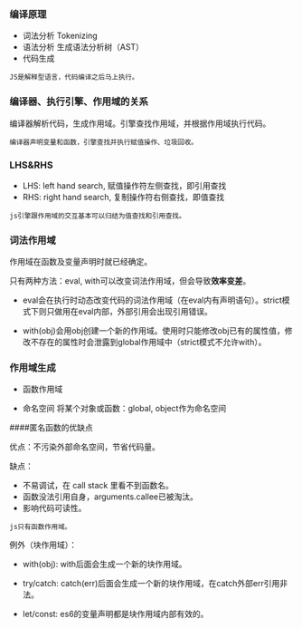 ### 编译原理

- 词法分析 Tokenizing
- 语法分析 生成语法分析树（AST）
- 代码生成

`JS是解释型语言，代码编译之后马上执行。`

### 编译器、执行引擎、作用域的关系

编译器解析代码，生成作用域。引擎查找作用域，并根据作用域执行代码。

`编译器声明变量和函数，引擎查找并执行赋值操作、垃圾回收。`

### LHS&RHS
- LHS: left hand search, 赋值操作符左侧查找，即引用查找
- RHS: right hand search, 复制操作符右侧查找，即值查找

`js引擎跟作用域的交互基本可以归结为值查找和引用查找。`

### 词法作用域

作用域在函数及变量声明时就已经确定。

只有两种方法：eval, with可以改变词法作用域，但会导致**效率变差**。

- eval会在执行时动态改变代码的词法作用域（在eval内有声明语句）。strict模式下则只做用在eval内部，外部引用会出现引用错误。

- with(obj)会用obj创建一个新的作用域。使用时只能修改obj已有的属性值，修改不存在的属性时会泄露到global作用域中（strict模式不允许with）。

### 作用域生成

- 函数作用域

- 命名空间
  将某个对象或函数：global, object作为命名空间
  
####匿名函数的优缺点

优点：不污染外部命名空间，节省代码量。

缺点：

- 不易调试，在 call stack 里看不到函数名。
- 函数没法引用自身，arguments.callee已被淘汰。
- 影响代码可读性。

``js只有函数作用域。``

例外（块作用域）：

- with(obj): with后面会生成一个新的块作用域。

- try/catch: catch(err)后面会生成一个新的块作用域，在catch外部err引用非法。

- let/const: es6的变量声明都是块作用域内部有效的。
